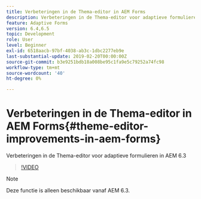 ```yaml
---
title: Verbeteringen in de Thema-editor in AEM Forms
description: Verbeteringen in de Thema-editor voor adaptieve formulieren in AEM 6.3
feature: Adaptive Forms
version: 6.4,6.5
topic: Development
role: User
level: Beginner
exl-id: 6518aacb-97bf-4038-ab3c-1dbc2277eb9e
last-substantial-update: 2019-02-20T00:00:00Z
source-git-commit: b3e9251bdb18a008be95c1fa9e5c79252a74fc98
workflow-type: tm+mt
source-wordcount: '40'
ht-degree: 0%

---
```


# Verbeteringen in de Thema-editor in AEM Forms{#theme-editor-improvements-in-aem-forms}

Verbeteringen in de Thema-editor voor adaptieve formulieren in AEM 6.3

>[!VIDEO](https://video.tv.adobe.com/v/19497?quality=12&learn=on)

>[!NOTE]
>
>Deze functie is alleen beschikbaar vanaf AEM 6.3.
